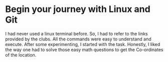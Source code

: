 # Begin your journey with Linux and Git
I had never used a linux terminal before. So, I had to refer to the links provided by the clubs. All the commands were easy to understand and execute. After some experimenting, I started with the task. Honestly, I liked the way one had to solve those easy math questions to get the Co-ordinates of the location.
